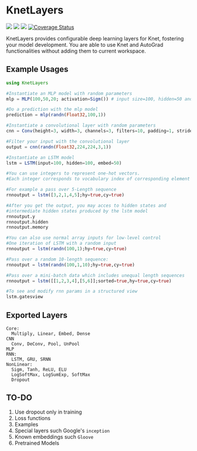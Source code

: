 # KnetLayers

[![](https://img.shields.io/badge/docs-latest-blue.svg)](https://ekinakyurek.github.io/KnetLayers.jl/latest) 
[![](https://gitlab.com/JuliaGPU/KnetLayers.jl/badges/master/pipeline.svg)](https://gitlab.com/JuliaGPU/KnetLayers.jl/pipelines)
[![](https://travis-ci.org/ekinakyurek/KnetLayers.jl.svg?branch=master)](https://travis-ci.org/ekinakyurek/KnetLayers.jl)
[![Coverage Status](https://coveralls.io/repos/github/ekinakyurek/KnetLayers.jl/badge.svg?branch=master)](https://coveralls.io/github/ekinakyurek/KnetLayers.jl?branch=master)

KnetLayers provides configurable deep learning layers for Knet, fostering your model development. You are able to use Knet and AutoGrad functionalities without adding them to current workspace.

## Example Usages
```JULIA
using KnetLayers

#Instantiate an MLP model with random parameters
mlp = MLP(100,50,20; activation=Sigm()) # input size=100, hidden=50 and output=20

#Do a prediction with the mlp model
prediction = mlp(randn(Float32,100,1))

#Instantiate a convolutional layer with random parameters
cnn = Conv(height=3, width=3, channels=3, filters=10, padding=1, stride=1) # A conv layer

#Filter your input with the convolutional layer
output = cnn(randn(Float32,224,224,3,1))

#Instantiate an LSTM model
lstm = LSTM(input=100, hidden=100, embed=50)

#You can use integers to represent one-hot vectors. 
#Each integer corresponds to vocabulary index of corresponding element in your data.

#For example a pass over 5-Length sequence
rnnoutput = lstm([3,2,1,4,5];hy=true,cy=true)

#After you get the output, you may acces to hidden states and 
#intermediate hidden states produced by the lstm model
rnnoutput.y
rnnoutput.hidden
rnnoutput.memory

#You can also use normal array inputs for low-level control
#One iteration of LSTM with a random input
rnnoutput = lstm(randn(100,1);hy=true,cy=true)

#Pass over a random 10-length sequence:
rnnoutput = lstm(randn(100,1,10);hy=true,cy=true)

#Pass over a mini-batch data which includes unequal length sequences
rnnoutput = lstm([[1,2,3,4],[5,6]];sorted=true,hy=true,cy=true)

#To see and modify rnn params in a structured view
lstm.gatesview
```

## Exported Layers
```
Core:
  Multiply, Linear, Embed, Dense
CNN
  Conv, DeConv, Pool, UnPool
MLP
RNN:
  LSTM, GRU, SRNN
NonLinear:
  Sigm, Tanh, ReLU, ELU
  LogSoftMax, LogSumExp, SoftMax
  Dropout
```

## TO-DO
1) Use dropout only in training
2) Loss functions
3) Examples
4) Special layers such Google's `inception`   
5) Known embeddings such `Gloove`   
6) Pretrained Models   
